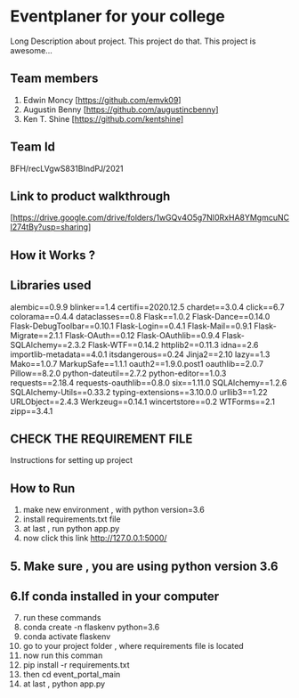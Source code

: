 # Eventplaner for your college

Long Description about project. This project do that. This project is awesome...
## Team members
1. Edwin Moncy [https://github.com/emvk09]
2. Augustin Benny [https://github.com/augustincbenny]
3. Ken T. Shine [https://github.com/kentshine]
## Team Id
BFH/recLVgwS831BIndPJ/2021
## Link to product walkthrough
[https://drive.google.com/drive/folders/1wGQv4O5g7NI0RxHA8YMgmcuNCI274tBy?usp=sharing]
## How it Works ?


## Libraries used
alembic==0.9.9
blinker==1.4
certifi==2020.12.5
chardet==3.0.4
click==6.7
colorama==0.4.4
dataclasses==0.8
Flask==1.0.2
Flask-Dance==0.14.0
Flask-DebugToolbar==0.10.1
Flask-Login==0.4.1
Flask-Mail==0.9.1
Flask-Migrate==2.1.1
Flask-OAuth==0.12
Flask-OAuthlib==0.9.4
Flask-SQLAlchemy==2.3.2
Flask-WTF==0.14.2
httplib2==0.11.3
idna==2.6
importlib-metadata==4.0.1
itsdangerous==0.24
Jinja2==2.10
lazy==1.3
Mako==1.0.7
MarkupSafe==1.1.1
oauth2==1.9.0.post1
oauthlib==2.0.7
Pillow==8.2.0
python-dateutil==2.7.2
python-editor==1.0.3
requests==2.18.4
requests-oauthlib==0.8.0
six==1.11.0
SQLAlchemy==1.2.6
SQLAlchemy-Utils==0.33.2
typing-extensions==3.10.0.0
urllib3==1.22
URLObject==2.4.3
Werkzeug==0.14.1
wincertstore==0.2
WTForms==2.1
zipp==3.4.1
## CHECK THE REQUIREMENT FILE



Instructions for setting up project
## How to Run
1. make new environment , with python version=3.6
2. install requirements.txt file
3. at last , run python app.py
4. now click this link
   http://127.0.0.1:5000/
   
## 5. Make sure , you are using python version 3.6

 ## 6.If conda installed in your computer 

7. run these commands
8. conda create -n flaskenv python=3.6
9. conda activate flaskenv
10. go to your project folder , where requirements file  is located
11. now run this comman
12. pip install -r requirements.txt
13. then cd event_portal_main
14. at last , python app.py
